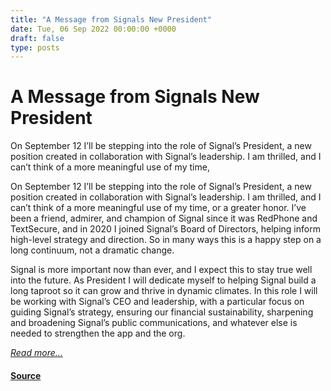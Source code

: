 ```yaml
---
title: "A Message from Signals New President"
date: Tue, 06 Sep 2022 00:00:00 +0000
draft: false
type: posts
---
```

# A Message from Signals New President





 On September 12 I’ll be stepping into the role of Signal’s President, a new position created in collaboration with Signal’s leadership. I am thrilled, and I can’t think of a more meaningful use of my time,

On September 12 I’ll be stepping into the role of Signal’s President, a new position created in collaboration with Signal’s leadership. I am thrilled, and I can’t think of a more meaningful use of my time, or a greater honor. I’ve been a friend, admirer, and champion of Signal since it was RedPhone and TextSecure, and in 2020 I joined Signal’s Board of Directors, helping inform high-level strategy and direction. So in many ways this is a happy step on a long continuum, not a dramatic change.

Signal is more important now than ever, and I expect this to stay true well into the future. As President I will dedicate myself to helping Signal build a long taproot so it can grow and thrive in dynamic climates. In this role I will be working with Signal’s CEO and leadership, with a particular focus on guiding Signal’s strategy, ensuring our financial sustainability, sharpening and broadening Signal’s public communications, and whatever else is needed to strengthen the app and the org.

[_Read more..._](https://signal.org/blog/announcing-signal-president/)

#### [Source](https://signal.org/blog/announcing-signal-president/)

